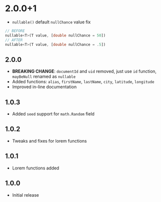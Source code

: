 # 2.0.0+1

- `nullable()` default `nullChance` value fix

```dart
// BEFORE
nullable<T>(T value, [double nullChance = 50])
// AFTER
nullable<T>(T value, [double nullChance = .5])
```

## 2.0.0

- **BREAKING CHANGE**: `documentId` and `uid` removed, just use `id` function, `mayBeNull` renamed as `nullable`
- Added functions: `alias`, `firstName`, `lastName`, `city`, `latitude`, `longitude`
- Improved in-line documentation

## 1.0.3

- Added `seed` support for `math.Random` field

## 1.0.2

- Tweaks and fixes for lorem functions

## 1.0.1

- Lorem functions added

## 1.0.0

- Initial release
